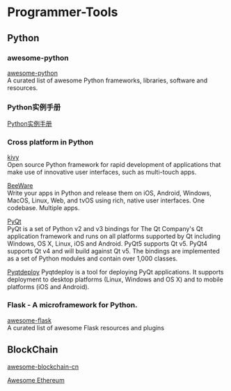 # Programmer-Tools

## Python

### awesome-python
[awesome-python](https://awesome-python.com/)  
A curated list of awesome Python frameworks, libraries, software and resources.

### Python实例手册 
[Python实例手册](https://github.com/liquanzhou/ops_doc/blob/master/python%E5%AE%9E%E4%BE%8B%E6%89%8B%E5%86%8C.py)

### Cross platform in Python

[kivy](https://kivy.org)  
Open source Python framework for rapid development of applications that make use of innovative user interfaces, such as multi-touch apps.

[BeeWare](https://pybee.org/)  
Write your apps in Python and release them on iOS, Android, Windows, MacOS, Linux, Web, and tvOS using rich, native user interfaces. One codebase. Multiple apps.

[PyQt](https://riverbankcomputing.com/software/pyqt/intro)  
PyQt is a set of Python v2 and v3 bindings for The Qt Company's Qt application framework and runs on all platforms supported by Qt including Windows, OS X, Linux, iOS and Android. PyQt5 supports Qt v5. PyQt4 supports Qt v4 and will build against Qt v5. The bindings are implemented as a set of Python modules and contain over 1,000 classes.

[Pyqtdeploy](https://www.riverbankcomputing.com/software/pyqtdeploy/intro)
Pyqtdeploy is a tool for deploying PyQt applications. It supports deployment to desktop platforms (Linux, Windows and OS X) and to mobile platforms (iOS and Android).

### Flask - A microframework for Python.

[awesome-flask](https://github.com/humiaozuzu/awesome-flask)  
A curated list of awesome Flask resources and plugins


## BlockChain

[awesome-blockchain-cn](https://github.com/chaozh/awesome-blockchain-cn)

[Awesome Ethereum](https://github.com/chaozh/awesome-blockchain-cn/tree/master/Ethereum)
